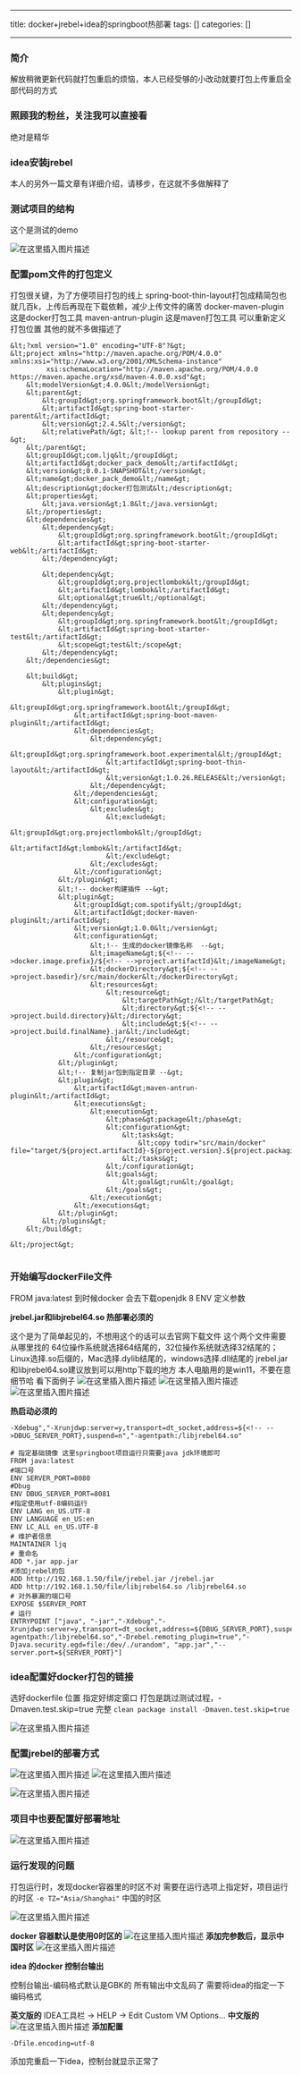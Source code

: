 
--- 
title:  docker+jrebel+idea的springboot热部署 
tags: []
categories: [] 

---
### 简介

>  
 解放稍微更新代码就打包重启的烦恼，本人已经受够的小改动就要打包上传重启全部代码的方式 


### 照顾我的粉丝，关注我可以直接看

>  
 绝对是精华 


### idea安装jrebel

>  
 本人的另外一篇文章有详细介绍，请移步，在这就不多做解释了 




### 测试项目的结构

>  
 这个是测试的demo 


<img src="https://img-blog.csdnimg.cn/20210707114516429.png?x-oss-process=image/watermark,type_ZmFuZ3poZW5naGVpdGk,shadow_10,text_aHR0cHM6Ly9ibG9nLmNzZG4ubmV0L3UwMTE3NjczMTk=,size_16,color_FFFFFF,t_70" alt="在这里插入图片描述">

### 配置pom文件的打包定义

>  
 打包很关键，为了方便项目打包的线上 spring-boot-thin-layout打包成精简包也就几百k，上传后再现在下载依赖，减少上传文件的痛苦 docker-maven-plugin 这是docker打包工具 maven-antrun-plugin 这是maven打包工具 可以重新定义打包位置 其他的就不多做描述了 


```
&lt;?xml version="1.0" encoding="UTF-8"?&gt;
&lt;project xmlns="http://maven.apache.org/POM/4.0.0" xmlns:xsi="http://www.w3.org/2001/XMLSchema-instance"
         xsi:schemaLocation="http://maven.apache.org/POM/4.0.0 https://maven.apache.org/xsd/maven-4.0.0.xsd"&gt;
    &lt;modelVersion&gt;4.0.0&lt;/modelVersion&gt;
    &lt;parent&gt;
        &lt;groupId&gt;org.springframework.boot&lt;/groupId&gt;
        &lt;artifactId&gt;spring-boot-starter-parent&lt;/artifactId&gt;
        &lt;version&gt;2.4.5&lt;/version&gt;
        &lt;relativePath/&gt; &lt;!-- lookup parent from repository --&gt;
    &lt;/parent&gt;
    &lt;groupId&gt;com.ljq&lt;/groupId&gt;
    &lt;artifactId&gt;docker_pack_demo&lt;/artifactId&gt;
    &lt;version&gt;0.0.1-SNAPSHOT&lt;/version&gt;
    &lt;name&gt;docker_pack_demo&lt;/name&gt;
    &lt;description&gt;docker打包测试&lt;/description&gt;
    &lt;properties&gt;
        &lt;java.version&gt;1.8&lt;/java.version&gt;
    &lt;/properties&gt;
    &lt;dependencies&gt;
        &lt;dependency&gt;
            &lt;groupId&gt;org.springframework.boot&lt;/groupId&gt;
            &lt;artifactId&gt;spring-boot-starter-web&lt;/artifactId&gt;
        &lt;/dependency&gt;

        &lt;dependency&gt;
            &lt;groupId&gt;org.projectlombok&lt;/groupId&gt;
            &lt;artifactId&gt;lombok&lt;/artifactId&gt;
            &lt;optional&gt;true&lt;/optional&gt;
        &lt;/dependency&gt;
        &lt;dependency&gt;
            &lt;groupId&gt;org.springframework.boot&lt;/groupId&gt;
            &lt;artifactId&gt;spring-boot-starter-test&lt;/artifactId&gt;
            &lt;scope&gt;test&lt;/scope&gt;
        &lt;/dependency&gt;
    &lt;/dependencies&gt;

    &lt;build&gt;
        &lt;plugins&gt;
            &lt;plugin&gt;
                &lt;groupId&gt;org.springframework.boot&lt;/groupId&gt;
                &lt;artifactId&gt;spring-boot-maven-plugin&lt;/artifactId&gt;
                &lt;dependencies&gt;
                    &lt;dependency&gt;
                        &lt;groupId&gt;org.springframework.boot.experimental&lt;/groupId&gt;
                        &lt;artifactId&gt;spring-boot-thin-layout&lt;/artifactId&gt;
                        &lt;version&gt;1.0.26.RELEASE&lt;/version&gt;
                    &lt;/dependency&gt;
                &lt;/dependencies&gt;
                &lt;configuration&gt;
                    &lt;excludes&gt;
                        &lt;exclude&gt;
                            &lt;groupId&gt;org.projectlombok&lt;/groupId&gt;
                            &lt;artifactId&gt;lombok&lt;/artifactId&gt;
                        &lt;/exclude&gt;
                    &lt;/excludes&gt;
                &lt;/configuration&gt;
            &lt;/plugin&gt;
            &lt;!-- docker构建插件 --&gt;
            &lt;plugin&gt;
                &lt;groupId&gt;com.spotify&lt;/groupId&gt;
                &lt;artifactId&gt;docker-maven-plugin&lt;/artifactId&gt;
                &lt;version&gt;1.0.0&lt;/version&gt;
                &lt;configuration&gt;
                    &lt;!-- 生成的docker镜像名称  --&gt;
                    &lt;imageName&gt;${<!-- -->docker.image.prefix}/${<!-- -->project.artifactId}&lt;/imageName&gt;
                    &lt;dockerDirectory&gt;${<!-- -->project.basedir}/src/main/docker&lt;/dockerDirectory&gt;
                    &lt;resources&gt;
                        &lt;resource&gt;
                            &lt;targetPath&gt;/&lt;/targetPath&gt;
                            &lt;directory&gt;${<!-- -->project.build.directory}&lt;/directory&gt;
                            &lt;include&gt;${<!-- -->project.build.finalName}.jar&lt;/include&gt;
                        &lt;/resource&gt;
                    &lt;/resources&gt;
                &lt;/configuration&gt;
            &lt;/plugin&gt;
            &lt;!-- 复制jar包到指定目录 --&gt;
            &lt;plugin&gt;
                &lt;artifactId&gt;maven-antrun-plugin&lt;/artifactId&gt;
                &lt;executions&gt;
                    &lt;execution&gt;
                        &lt;phase&gt;package&lt;/phase&gt;
                        &lt;configuration&gt;
                            &lt;tasks&gt;
                                &lt;copy todir="src/main/docker" file="target/${project.artifactId}-${project.version}.${project.packaging}"&gt;&lt;/copy&gt;
                            &lt;/tasks&gt;
                        &lt;/configuration&gt;
                        &lt;goals&gt;
                            &lt;goal&gt;run&lt;/goal&gt;
                        &lt;/goals&gt;
                    &lt;/execution&gt;
                &lt;/executions&gt;
            &lt;/plugin&gt;
        &lt;/plugins&gt;
    &lt;/build&gt;

&lt;/project&gt;


```

### 开始编写dockerFile文件

>  
 FROM java:latest 到时候docker 会去下载openjdk 8 ENV 定义参数 


**jrebel.jar和libjrebel64.so 热部署必须的**

>  
 这个是为了简单起见的，不想用这个的话可以去官网下载文件 这个两个文件需要从哪里找的 64位操作系统就选择64结尾的，32位操作系统就选择32结尾的；Linux选择.so后缀的，Mac选择.dylib结尾的，windows选择.dll结尾的 jrebel.jar和libjrebel64.so建议放到可以用http下载的地方 本人电脑用的是win11，不要在意细节哈 看下面例子 <img src="https://img-blog.csdnimg.cn/20210707120236244.png?x-oss-process=image/watermark,type_ZmFuZ3poZW5naGVpdGk,shadow_10,text_aHR0cHM6Ly9ibG9nLmNzZG4ubmV0L3UwMTE3NjczMTk=,size_16,color_FFFFFF,t_70" alt="在这里插入图片描述"> <img src="https://img-blog.csdnimg.cn/20210707120444732.png?x-oss-process=image/watermark,type_ZmFuZ3poZW5naGVpdGk,shadow_10,text_aHR0cHM6Ly9ibG9nLmNzZG4ubmV0L3UwMTE3NjczMTk=,size_16,color_FFFFFF,t_70" alt="在这里插入图片描述"> <img src="https://img-blog.csdnimg.cn/20210707120608421.png?x-oss-process=image/watermark,type_ZmFuZ3poZW5naGVpdGk,shadow_10,text_aHR0cHM6Ly9ibG9nLmNzZG4ubmV0L3UwMTE3NjczMTk=,size_16,color_FFFFFF,t_70" alt="在这里插入图片描述"> 


**热启动必须的**

```
-Xdebug","-Xrunjdwp:server=y,transport=dt_socket,address=${<!-- -->DBUG_SERVER_PORT},suspend=n","-agentpath:/libjrebel64.so"

```

```
# 指定基础镜像 这里springboot项目运行只需要java jdk环境即可
FROM java:latest
#端口号
ENV SERVER_PORT=8080
#Dbug
ENV DBUG_SERVER_PORT=8081
#指定使用utf-8编码运行
ENV LANG en_US.UTF-8
ENV LANGUAGE en_US:en
ENV LC_ALL en_US.UTF-8
# 维护者信息
MAINTAINER ljq
# 重命名
ADD *.jar app.jar
#添加jrebel的包
ADD http://192.168.1.50/file/jrebel.jar /jrebel.jar
ADD http://192.168.1.50/file/libjrebel64.so /libjrebel64.so
# 对外暴漏的端口号
EXPOSE $SERVER_PORT
# 运行
ENTRYPOINT ["java", "-jar","-Xdebug","-Xrunjdwp:server=y,transport=dt_socket,address=${DBUG_SERVER_PORT},suspend=n","-agentpath:/libjrebel64.so","-Drebel.remoting_plugin=true","-Djava.security.egd=file:/dev/./urandom", "app.jar","--server.port=${SERVER_PORT}"]

```

### idea配置好docker打包的链接

>  
 选好dockerfile 位置 指定好绑定窗口 打包是跳过测试过程，-Dmaven.test.skip=true 完整 `clean package install -Dmaven.test.skip=true` 


<img src="https://img-blog.csdnimg.cn/20210707115533517.png?x-oss-process=image/watermark,type_ZmFuZ3poZW5naGVpdGk,shadow_10,text_aHR0cHM6Ly9ibG9nLmNzZG4ubmV0L3UwMTE3NjczMTk=,size_16,color_FFFFFF,t_70" alt="在这里插入图片描述">

### 配置jrebel的部署方式

<img src="https://img-blog.csdnimg.cn/20210707115758886.png?x-oss-process=image/watermark,type_ZmFuZ3poZW5naGVpdGk,shadow_10,text_aHR0cHM6Ly9ibG9nLmNzZG4ubmV0L3UwMTE3NjczMTk=,size_16,color_FFFFFF,t_70" alt="在这里插入图片描述"> <img src="https://img-blog.csdnimg.cn/20210707115821446.png?x-oss-process=image/watermark,type_ZmFuZ3poZW5naGVpdGk,shadow_10,text_aHR0cHM6Ly9ibG9nLmNzZG4ubmV0L3UwMTE3NjczMTk=,size_16,color_FFFFFF,t_70" alt="在这里插入图片描述">

<img src="https://img-blog.csdnimg.cn/20210707115845726.png?x-oss-process=image/watermark,type_ZmFuZ3poZW5naGVpdGk,shadow_10,text_aHR0cHM6Ly9ibG9nLmNzZG4ubmV0L3UwMTE3NjczMTk=,size_16,color_FFFFFF,t_70" alt="在这里插入图片描述">

### 项目中也要配置好部署地址

<img src="https://img-blog.csdnimg.cn/20210707115931437.png?x-oss-process=image/watermark,type_ZmFuZ3poZW5naGVpdGk,shadow_10,text_aHR0cHM6Ly9ibG9nLmNzZG4ubmV0L3UwMTE3NjczMTk=,size_16,color_FFFFFF,t_70" alt="在这里插入图片描述">

### 运行发现的问题

>  
 打包运行时，发现docker容器里的时区不对 需要在运行选项上指定好，项目运行的时区 `-e TZ="Asia/Shanghai"` 中国的时区 


<img src="https://img-blog.csdnimg.cn/8f62c484498c45878f0057d1ba9198a6.png" alt="在这里插入图片描述">

**docker 容器默认是使用0时区的** <img src="https://img-blog.csdnimg.cn/a91f3faa14974a4e992c6fa56dfac454.png" alt="在这里插入图片描述"> **添加完参数后，显示中国时区** <img src="https://img-blog.csdnimg.cn/ab3a505b7c684518b3b296641aec9888.png" alt="在这里插入图片描述">

**idea 的docker 控制台输出**

>  
 控制台输出-编码格式默认是GBK的 所有输出中文乱码了 需要将idea的指定一下编码格式 


**英文版的** IDEA工具栏 → HELP → Edit Custom VM Options… **中文版的** <img src="https://img-blog.csdnimg.cn/f00505b4de314bd9b5ebcb2dcce39368.png" alt="在这里插入图片描述"> **添加配置**

```
-Dfile.encoding=utf-8

```

添加完重启一下idea，控制台就显示正常了
